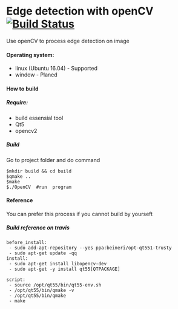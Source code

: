# Edge detection with openCV [![Build Status](https://travis-ci.org/xuanthanhbk92/QtOpenCv.svg?branch=master)](https://travis-ci.org/xuanthanhbk92/QtOpenCv)

Use openCV to process edge detection on image 


#### Operating system:
- linux (Ubuntu 16.04) - Supported 
- window - Planed 

#### How to build 

##### Require:
- build essensial tool
- Qt5
- opencv2
##### Build
Go to project folder and do command 

```
$mkdir build && cd build 
$qmake ..
$make
$./OpenCV  #run  program

```
#### Reference 

You can prefer this process if you cannot build by yourseft

##### Build reference on travis 
```
before_install:
 - sudo add-apt-repository --yes ppa:beineri/opt-qt551-trusty
 - sudo apt-get update -qq
install:
 - sudo apt-get install libopencv-dev
 - sudo apt-get -y install qt55[QTPACKAGE]

script:
 - source /opt/qt55/bin/qt55-env.sh
 - /opt/qt55/bin/qmake -v
 - /opt/qt55/bin/qmake
 - make
```
